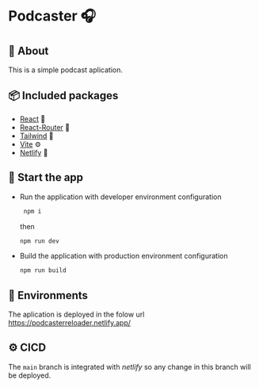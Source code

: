 # Podcaster 🎧


## 🔦 About

This is a simple podcast aplication. 

## 📦 Included packages

- [React](https://react.dev) 🔧
- [React-Router](https://reactrouter.com/en/main) 🚏
- [Tailwind](https://tailwindcss.com/) 🎨
- [Vite](https://vitejs.dev/) ⚙️
- [Netlify](https://docs.netlify.com/) 🚀

## 🏁 Start the app

- Run the application with developer environment configuration 
  ```sh
   npm i
  ```
  then 

  ```sh
  npm run dev
  ```

- Build the application with production environment configuration 
    ```sh
    npm run build
    ```
## 🚀 Environments 
The aplication is deployed in the folow url 
https://podcasterreloader.netlify.app/

## ⚙️ CICD 
The `main` branch is integrated with _netlify_ so any change in this branch will be deployed.



